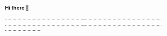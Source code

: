 ### Hi there 👋

.....................................................................................................................................................................................................................................................................................